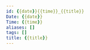 ```yaml
---
id: {{date}}{{time}}_{{title}}
Date: {{date}}
Time: {{time}}
aliases: []
tags: []
title: {{title}}
---
```

